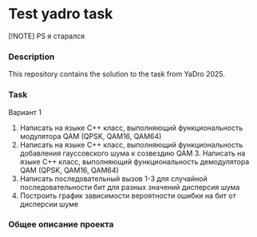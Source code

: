 # Test yadro task

[!NOTE] PS я старался

### Description 

This repository contains the solution to the task from YaDro 2025.

### Task

Вариант 1
1. Написать на языке С++ класс, выполняющий функциональность модулятора QAM (QPSK, QAM16, QAM64)
2. Написать на языке С++ класс, выполняющий функциональность добавления гауссовского шума к созвездию QAM
З. Написать на языке С++ класс, выполняющий функциональность демодулятора QAM (QPSK, QAM16, QAM64)
4. Написать последовательный вызов 1-3 для случайной последовательности бит для разных значений дисперсия шума
5. Построить график зависимости вероятности ошибки на бит от дисперсии шуме

### Общее описание проекта
